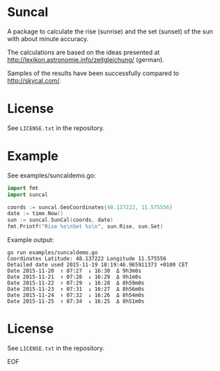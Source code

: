 # Suncal

A package to calculate the rise (sunrise) and the set (sunset) of the sun with about minute accuracy.

The calculations are based on the ideas presented at http://lexikon.astronomie.info/zeitgleichung/ (german).

Samples of the results have been successfully compared to http://skycal.com/.

# License
See `LICENSE.txt` in the repository.


# Example
See examples/suncaldemo.go:
```go	
import fmt
import suncal

coords := suncal.GeoCoordinates{48.137222, 11.575556}
date := time.Now()
sun := suncal.SunCal(coords, date)
fmt.Printf("Rise %s\nSet %s\n", sun.Rise, sun.Set)
```

Example output:
```
go run examples/suncaldemo.go
Coordinates Latitude: 48.137222 Longitude 11.575556
Detailed date used 2015-11-19 18:19:46.965911373 +0100 CET
Date 2015-11-20  ↑ 07:27  ↓ 16:30  Δ 9h3m0s
Date 2015-11-21  ↑ 07:28  ↓ 16:29  Δ 9h1m0s
Date 2015-11-22  ↑ 07:29  ↓ 16:28  Δ 8h59m0s
Date 2015-11-23  ↑ 07:31  ↓ 16:27  Δ 8h56m0s
Date 2015-11-24  ↑ 07:32  ↓ 16:26  Δ 8h54m0s
Date 2015-11-25  ↑ 07:34  ↓ 16:25  Δ 8h51m0s
```

# License
See `LICENSE.txt` in the repository.

EOF
